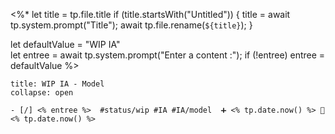<%*
  let title = tp.file.title
  if (title.startsWith("Untitled")) {
    title = await tp.system.prompt("Title");
    await tp.file.rename(`${title}`);
  } 

let defaultValue = "WIP IA"  
let entree = await tp.system.prompt("Enter a content :");
if (!entree) entree = defaultValue
%>
`````ad-example
title: WIP IA - Model
collapse: open

- [/] <% entree %>  #status/wip #IA #IA/model  ➕ <% tp.date.now() %> 🛫 <% tp.date.now() %>

`````
